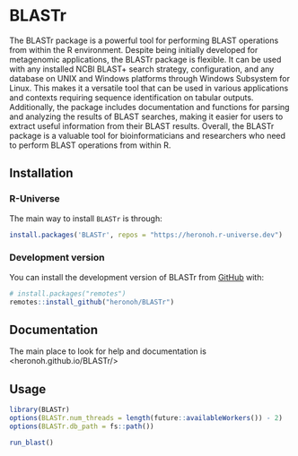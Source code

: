 
# BLASTr

<!-- badges: start -->
<!-- badges: end -->

The BLASTr package is a powerful tool for performing BLAST operations from within the R environment.
Despite being initially developed for metagenomic applications, the BLASTr package is flexible.
It can be used with any installed NCBI BLAST+ search strategy, configuration, and any database on UNIX and Windows platforms through Windows Subsystem for Linux.
This makes it a versatile tool that can be used in various applications and contexts requiring sequence identification on tabular outputs.
Additionally, the package includes documentation and functions for parsing and analyzing the results of BLAST searches, making it easier for users to extract useful information from their BLAST results.
Overall, the BLASTr package is a valuable tool for bioinformaticians and researchers who need to perform BLAST operations from within R.

## Installation

### R-Universe

The main way to install `BLASTr` is through:

``` r
install.packages('BLASTr', repos = "https://heronoh.r-universe.dev")
```

### Development version

You can install the development version of BLASTr from [GitHub](https://github.com/) with:

``` r
# install.packages("remotes")
remotes::install_github("heronoh/BLASTr")
```

## Documentation

The main place to look for help and documentation is <heronoh.github.io/BLASTr/>

## Usage

``` r
library(BLASTr)
options(BLASTr.num_threads = length(future::availableWorkers()) - 2)
options(BLASTr.db_path = fs::path())

run_blast()

```